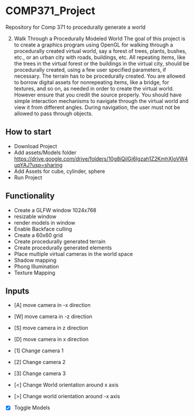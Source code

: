 # COMP371_Project
Repository for Comp 371 to procedurally generate a world

2. Walk Through a Procedurally Modeled World
The goal of this project is to create a graphics program using OpenGL for walking through
a procedurally created virtual world, say a forest of trees, plants, bushes, etc., or an urban
city with roads, buildings, etc. All repeating items, like the trees in the virtual forest or the
buildings in the virtual city, should be procedurally created, using a few user specified
parameters, if necessary. The terrain has to be procedurally created. You are allowed to
borrow digital assets for nonrepeating items, like a bridge, for textures, and so on, as
needed in order to create the virtual world. However ensure that you credit the source
properly. You should have simple interaction mechanisms to navigate through the virtual
world and view it from different angles. During navigation, the user must not be allowed
to pass through objects. 

How to start
-------------
- Download Project
- Add assets/Models folder https://drive.google.com/drive/folders/10g8iQjlGi6Igzah1Z2KmhXIoVW4upYAJ?usp=sharing
- Add Assets for cube, cylinder, sphere
- Run Project


Functionality
-------------
- Create a GLFW window 1024x768
- resizable window
- render models in window
- Enable Backface culling
- Create a 60x60 grid
- Create procedurally generated terrain
- Create procedurally generated elements
- Place multiple virtual cameras in the world space
- Shadow mapping
- Phong Illumination
- Texture Mapping


Inputs
-------
- [A] move camera in -x direction
- [W] move camera in -z direction
- [S] move camera in z direction
- [D] move camera in x direction

- [1] Change camera 1
- [2] Change camera 2
- [3] Change camera 3

- [<] Change World orientation around x axis
- [>] Change world orientation around -x axis


- [x] Toggle Models
